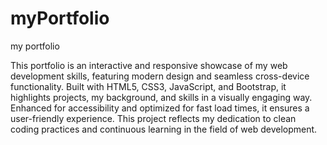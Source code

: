 # myPortfolio
my portfolio

This portfolio is an interactive and responsive showcase of my web development skills, featuring modern design and seamless cross-device functionality. Built with HTML5, CSS3, JavaScript, and Bootstrap, it highlights projects, my background, and skills in a visually engaging way. Enhanced for accessibility and optimized for fast load times, it ensures a user-friendly experience. This project reflects my dedication to clean coding practices and continuous learning in the field of web development.
